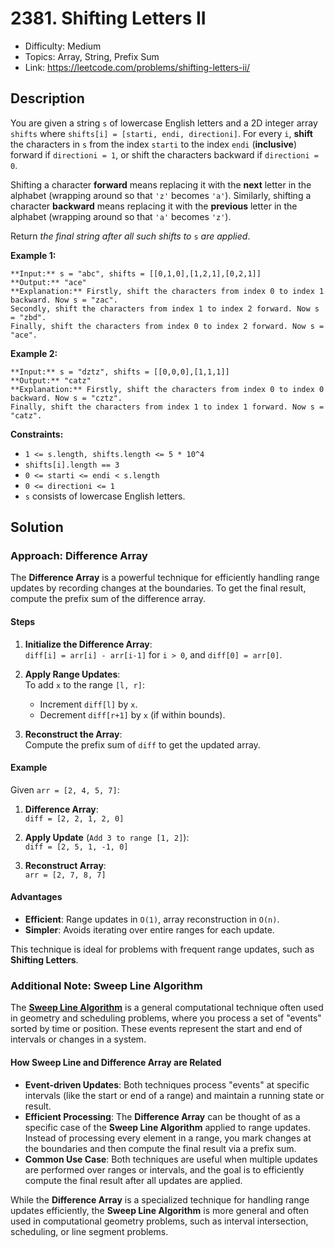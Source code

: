 # 2381. Shifting Letters II

- Difficulty: Medium
- Topics: Array, String, Prefix Sum
- Link: https://leetcode.com/problems/shifting-letters-ii/

## Description

You are given a string `s` of lowercase English letters and a 2D integer array `shifts` where `shifts[i] = [starti, endi, directioni]`. For every `i`, **shift** the characters in `s` from the index `starti` to the index `endi` (**inclusive**) forward if `directioni = 1`, or shift the characters backward if `directioni = 0`.

Shifting a character **forward** means replacing it with the **next** letter in the alphabet (wrapping around so that `'z'` becomes `'a'`). Similarly, shifting a character **backward** means replacing it with the **previous** letter in the alphabet (wrapping around so that `'a'` becomes `'z'`).

Return *the final string after all such shifts to* `s` *are applied*.

**Example 1:**

```
**Input:** s = "abc", shifts = [[0,1,0],[1,2,1],[0,2,1]]
**Output:** "ace"
**Explanation:** Firstly, shift the characters from index 0 to index 1 backward. Now s = "zac".
Secondly, shift the characters from index 1 to index 2 forward. Now s = "zbd".
Finally, shift the characters from index 0 to index 2 forward. Now s = "ace".
```

**Example 2:**

```
**Input:** s = "dztz", shifts = [[0,0,0],[1,1,1]]
**Output:** "catz"
**Explanation:** Firstly, shift the characters from index 0 to index 0 backward. Now s = "cztz".
Finally, shift the characters from index 1 to index 1 forward. Now s = "catz".

```

**Constraints:**

- `1 <= s.length, shifts.length <= 5 * 10^4`
- `shifts[i].length == 3`
- `0 <= starti <= endi < s.length`
- `0 <= directioni <= 1`
- `s` consists of lowercase English letters.

## Solution

### Approach: Difference Array

The **Difference Array** is a powerful technique for efficiently handling range updates by recording changes at the boundaries. To get the final result, compute the prefix sum of the difference array.

#### Steps

1. **Initialize the Difference Array**:  
   `diff[i] = arr[i] - arr[i-1]` for `i > 0`, and `diff[0] = arr[0]`.

2. **Apply Range Updates**:  
   To add `x` to the range `[l, r]`:  
   - Increment `diff[l]` by `x`.  
   - Decrement `diff[r+1]` by `x` (if within bounds).

3. **Reconstruct the Array**:  
   Compute the prefix sum of `diff` to get the updated array.

#### Example

Given `arr = [2, 4, 5, 7]`:

1. **Difference Array**:  
   `diff = [2, 2, 1, 2, 0]`

2. **Apply Update** (`Add 3 to range [1, 2]`):  
   `diff = [2, 5, 1, -1, 0]`

3. **Reconstruct Array**:  
   `arr = [2, 7, 8, 7]`

#### Advantages

- **Efficient**: Range updates in `O(1)`, array reconstruction in `O(n)`.
- **Simpler**: Avoids iterating over entire ranges for each update.

This technique is ideal for problems with frequent range updates, such as **Shifting Letters**.

### Additional Note: Sweep Line Algorithm

The [**Sweep Line Algorithm**](https://en.wikipedia.org/wiki/Sweep_line_algorithm) is a general computational technique often used in geometry and scheduling problems, where you process a set of "events" sorted by time or position. These events represent the start and end of intervals or changes in a system.

#### How Sweep Line and Difference Array are Related

- **Event-driven Updates**: Both techniques process "events" at specific intervals (like the start or end of a range) and maintain a running state or result.
- **Efficient Processing**: The **Difference Array** can be thought of as a specific case of the **Sweep Line Algorithm** applied to range updates. Instead of processing every element in a range, you mark changes at the boundaries and then compute the final result via a prefix sum.
- **Common Use Case**: Both techniques are useful when multiple updates are performed over ranges or intervals, and the goal is to efficiently compute the final result after all updates are applied.

While the **Difference Array** is a specialized technique for handling range updates efficiently, the **Sweep Line Algorithm** is more general and often used in computational geometry problems, such as interval intersection, scheduling, or line segment problems.
